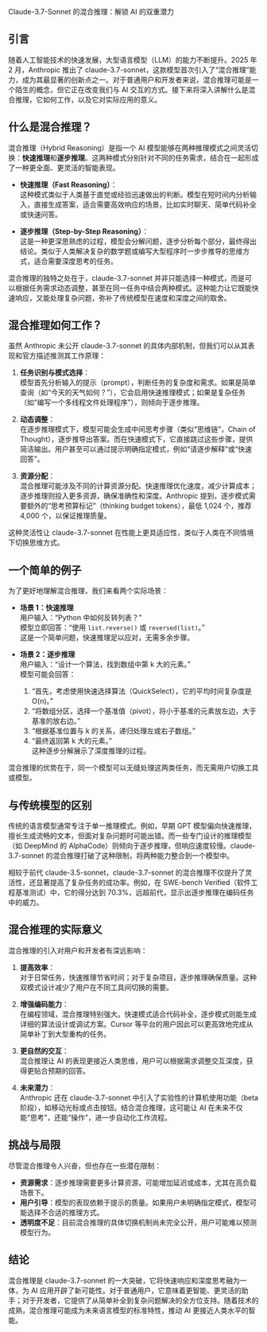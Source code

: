 Claude-3.7-Sonnet 的混合推理：解锁 AI 的双重潜力

## 引言
随着人工智能技术的快速发展，大型语言模型（LLM）的能力不断提升。2025 年 2 月，Anthropic 推出了 claude-3.7-sonnet，这款模型首次引入了“混合推理”能力，成为其最显著的创新点之一。对于普通用户和开发者来说，混合推理可能是一个陌生的概念，但它正在改变我们与 AI 交互的方式。接下来将深入讲解什么是混合推理，它如何工作，以及它对实际应用的意义。

## 什么是混合推理？
混合推理（Hybrid Reasoning）是指一个 AI 模型能够在两种推理模式之间灵活切换：**快速推理**和**逐步推理**。这两种模式分别针对不同的任务需求，结合在一起形成了一种更全面、更灵活的智能表现。

- **快速推理（Fast Reasoning）**：  
  这种模式类似于人类基于直觉或经验迅速做出的判断。模型在短时间内分析输入，直接生成答案，适合需要高效响应的场景，比如实时聊天、简单代码补全或快速问答。

- **逐步推理（Step-by-Step Reasoning）**：  
  这是一种更深思熟虑的过程，模型会分解问题，逐步分析每个部分，最终得出结论。类似于人类解决复杂的数学题或编写大型程序时一步步推导的思维方式，适合需要深度思考的任务。

混合推理的独特之处在于，claude-3.7-sonnet 并非只能选择一种模式，而是可以根据任务需求动态调整，甚至在同一任务中结合两种模式。这种能力让它既能快速响应，又能处理复杂问题，弥补了传统模型在速度和深度之间的取舍。

## 混合推理如何工作？
虽然 Anthropic 未公开 claude-3.7-sonnet 的具体内部机制，但我们可以从其表现和官方描述推测其工作原理：

1. **任务识别与模式选择**：  
   模型首先分析输入的提示（prompt），判断任务的复杂度和需求。如果是简单查询（如“今天的天气如何？”），它会启用快速推理模式；如果是复杂任务（如“编写一个多线程文件处理程序”），则倾向于逐步推理。

2. **动态调整**：  
   在逐步推理模式下，模型可能会生成中间思考步骤（类似“思维链”，Chain of Thought），逐步推导出答案。而在快速模式下，它直接跳过这些步骤，提供简洁输出。用户甚至可以通过提示明确指定模式，例如“请逐步解释”或“快速回答”。

3. **资源分配**：  
   混合推理可能涉及不同的计算资源分配。快速推理优化速度，减少计算成本；逐步推理则投入更多资源，确保准确性和深度。Anthropic 提到，逐步模式需要额外的“思考预算标记”（thinking budget tokens），最低 1,024 个，推荐 4,000 个，以保证推理质量。

这种灵活性让 claude-3.7-sonnet 在性能上更具适应性，类似于人类在不同情境下切换思维方式。

## 一个简单的例子
为了更好地理解混合推理，我们来看两个实际场景：

- **场景 1：快速推理**  
  用户输入：“Python 中如何反转列表？”  
  模型立即回答：“使用 `list.reverse()` 或 `reversed(list)`。”  
  这是一个简单问题，快速推理足以应对，无需多余步骤。

- **场景 2：逐步推理**  
  用户输入：“设计一个算法，找到数组中第 k 大的元素。”  
  模型可能会回答：  
  1. “首先，考虑使用快速选择算法（QuickSelect），它的平均时间复杂度是 O(n)。”  
  2. “将数组分区，选择一个基准值（pivot），将小于基准的元素放左边，大于基准的放右边。”  
  3. “根据基准位置与 k 的关系，递归处理左或右子数组。”  
  4. “最终返回第 k 大的元素。”  
  这种逐步分解展示了深度推理的过程。

混合推理的优势在于，同一个模型可以无缝处理这两类任务，而无需用户切换工具或模型。

## 与传统模型的区别
传统的语言模型通常专注于单一推理模式。例如，早期 GPT 模型偏向快速推理，擅长生成流畅的文本，但面对复杂问题时可能出错。而一些专门设计的推理模型（如 DeepMind 的 AlphaCode）则倾向于逐步推理，但响应速度较慢。claude-3.7-sonnet 的混合推理打破了这种限制，将两种能力整合到一个模型中。

相较于前代 claude-3.5-sonnet，claude-3.7-sonnet 的混合推理不仅提升了灵活性，还显著提高了复杂任务的成功率。例如，在 SWE-bench Verified（软件工程基准测试）中，它的得分达到 70.3%，远超前代，显示出逐步推理在编码任务中的威力。

## 混合推理的实际意义
混合推理的引入对用户和开发者有深远影响：

1. **提高效率**：  
   对于日常任务，快速推理节省时间；对于复杂项目，逐步推理确保质量。这种双模式设计减少了用户在不同工具间切换的需要。

2. **增强编码能力**：  
   在编程领域，混合推理特别强大。快速模式适合代码补全，逐步模式则能生成详细的算法设计或调试方案。Cursor 等平台的用户因此可以更高效地完成从简单补丁到大型重构的任务。

3. **更自然的交互**：  
   混合推理让 AI 的表现更接近人类思维，用户可以根据需求调整交互深度，获得更贴合预期的回答。

4. **未来潜力**：  
   Anthropic 还在 claude-3.7-sonnet 中引入了实验性的计算机使用功能（beta 阶段），如移动光标或点击按钮。结合混合推理，这可能让 AI 在未来不仅能“思考”，还能“操作”，进一步自动化工作流程。

## 挑战与局限
尽管混合推理令人兴奋，但也存在一些潜在限制：

- **资源需求**：逐步推理需要更多计算资源，可能增加延迟或成本，尤其在高负载场景下。
- **用户引导**：模型的表现依赖于提示的质量。如果用户未明确指定模式，模型可能选择不合适的推理方式。
- **透明度不足**：目前混合推理的具体切换机制尚未完全公开，用户可能难以预测模型行为。

## 结论
混合推理是 claude-3.7-sonnet 的一大突破，它将快速响应和深度思考融为一体，为 AI 应用开辟了新可能性。对于普通用户，它意味着更智能、更灵活的助手；对于开发者，它提供了从简单补全到复杂问题解决的全方位支持。随着技术的成熟，混合推理可能成为未来语言模型的标准特性，推动 AI 更接近人类水平的智能。